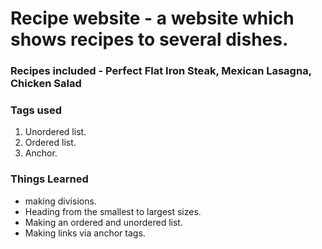# Recipe website - a website which shows recipes to several dishes.

### Recipes included - Perfect Flat Iron Steak, Mexican Lasagna, Chicken Salad

### Tags used
1. Unordered list.
2. Ordered list.
3. Anchor.

### Things Learned
- making divisions.
- Heading from the smallest to largest sizes.
- Making an ordered and unordered list.
- Making links via anchor tags.